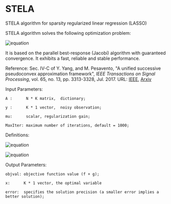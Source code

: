 # STELA
STELA algorithm for sparsity regularized linear regression (LASSO)


STELA algorithm solves the following optimization problem:

![equation](https://latex.codecogs.com/svg.latex?\dpi{300}&space;\min_{x}&space;\frac{1}{2}\Vert&space;y&space;-&space;Ax\Vert_2^2&space;&plus;&space;\mu\Vert&space;x&space;\Vert_1)
            
It is based on the parallel best-response (Jacobi) algorithm with guaranteed convergence. It exhibits a fast, reliable and stable performance.


Reference: Sec. IV-C of
     Y. Yang, and M. Pesavento, "A unified successive pseudoconvex approximation framework", *IEEE Transactions on Signal Processing*, vol. 65, no. 13, pp. 3313-3328, Jul. 2017. URL: [IEEE](https://ieeexplore.ieee.org/document/7882695), [Arxiv](https://arxiv.org/abs/1506.04972)


Input Parameters:
   
    A :      N * K matrix,  dictionary;
    
    y :      K * 1 vector,  noisy observation;
    
    mu:      scalar, regularization gain;
    
    MaxIter: maximum number of iterations, default = 1000;


Definitions:

![equation](https://latex.codecogs.com/svg.latex?\dpi{300}&space;f(x)&space;=&space;\frac{1}{2}\Vert&space;y&space;-&space;A&space;x\Vert^2)
    
![equation](https://latex.codecogs.com/svg.latex?\dpi{300}&space;g(x)&space;=&space;\mu&space;\Vert&space;x&space;\Vert_1)


Output Parameters:
    
    objval: objective function value (f + g);
    
    x:      K * 1 vector, the optimal variable
    
    error:  specifies the solution precision (a smaller error implies a better solution);
